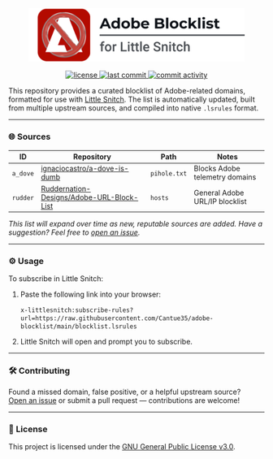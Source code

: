 <p align="center">
  <a href="https://github.com/Cantue35/adobe-blocklist" target="_blank">
    <picture>
      <!-- Dark mode -->
      <source media="(prefers-color-scheme: dark)"
              srcset="https://raw.githubusercontent.com/Cantue35/adobe-blocklist/main/data/blocklistbanner-dark.png">
      <!-- Light mode -->
      <source media="(prefers-color-scheme: light)"
              srcset="https://raw.githubusercontent.com/Cantue35/adobe-blocklist/main/data/blocklistbanner-light.png">
      <!-- Fallback (shown if no prefers-color-scheme support) -->
      <img src="https://raw.githubusercontent.com/Cantue35/adobe-blocklist/main/data/blocklistbanner-light.png"
           width="425"
           alt="Adobe Blocklist for Little Snitch — project banner">
    </picture>
  </a>
</p>

<p align="center">
  <a href="https://github.com/Cantue35/adobe-blocklist/blob/main/LICENSE">
    <img src="https://img.shields.io/github/license/Cantue35/adobe-blocklist" alt="license">
  </a>
  <a href="https://github.com/Cantue35/adobe-blocklist/commits/main">
    <img src="https://img.shields.io/github/last-commit/Cantue35/adobe-blocklist" alt="last commit">
  </a>
  <a href="https://github.com/Cantue35/adobe-blocklist/commits/main">
    <img src="https://img.shields.io/github/commit-activity/m/Cantue35/adobe-blocklist" alt="commit activity">
  </a>
</p>

This repository provides a curated blocklist of Adobe-related domains, formatted for use with [Little Snitch](https://www.obdev.at/products/littlesnitch/index.html). The list is automatically updated, built from multiple upstream sources, and compiled into native `.lsrules` format.

---

### 🌐 Sources

| ID       | Repository                                                                 | Path         | Notes                                     |
|----------|----------------------------------------------------------------------------|--------------|-------------------------------------------|
| `a_dove` | [ignaciocastro/a-dove-is-dumb](https://github.com/ignaciocastro/a-dove-is-dumb) | `pihole.txt` | Blocks Adobe telemetry domains            |
| `rudder` | [Ruddernation-Designs/Adobe-URL-Block-List](https://github.com/Ruddernation-Designs/Adobe-URL-Block-List) | `hosts` | General Adobe URL/IP blocklist            |

<p align="left"><i>
This list will expand over time as new, reputable sources are added.  
Have a suggestion? Feel free to <a href="https://github.com/Cantue35/adobe-blocklist/issues">open an issue</a>.
</i></p>

---

### ⚙️ Usage

To subscribe in Little Snitch:

1. Paste the following link into your browser:

   ```
   x-littlesnitch:subscribe-rules?url=https://raw.githubusercontent.com/Cantue35/adobe-blocklist/main/blocklist.lsrules
   ```

2. Little Snitch will open and prompt you to subscribe.

---

### 🛠 Contributing

Found a missed domain, false positive, or a helpful upstream source?  
[Open an issue](https://github.com/Cantue35/adobe-blocklist/issues) or submit a pull request — contributions are welcome!

---

### 📄 License

This project is licensed under the [GNU General Public License v3.0](LICENSE).
